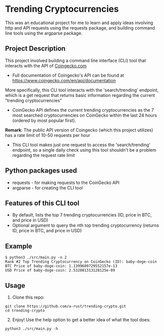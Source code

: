 # Trending Cryptocurrencies
This was an educational project for me to learn and apply ideas involving http and API requests using the requests package, and building command line tools using the argparse package. 

## Project Description
This project involved building a command line interface (CLI) tool that interacts with the API of [Coingecko.com](https://www.coingecko.com/)
  * Full documentation of Coingecko's API can be found at https://www.coingecko.com/en/api/documentation

More specifically, this CLI tool interacts with the 'search/trending' endpoint, which is a get request that returns basic information regarding the current "trending cryptocurrencies"
  * CoinGecko API defines the current trending cryptocurrencies as the 7 most searched cryptocurrencies on CoinGecko within the last 24 hours (ordered by most popular first).

**Remark**: The public API version of Coingecko (which this project utilizes) has a rate limit of 10-50 requests per hour
* This CLI tool makes just one request to access the 'search/trending' endpoint, so a single daily check using this tool shouldn't be a problem regarding the request rate limit

## Python packages used
* requests - for making requests to the CoinGecko API
* argparse - for creating the CLI tool

## Features of this CLI tool
* By default, lists the top 7 trending cryptocurrencies (ID, price in BTC, and price in USD)
* Optional argument to query the $n$th top trending cryptocurrency (returns ID, price in BTC, and price in USD)

## Example
```
$ python3 ./src/main.py -n 2
Rank #2 Top Trending Cryptocurrency on CoinGecko (ID): baby-doge-coin
BTC Price of baby-doge-coin: 1.1399609729552157e-13
USD Price of baby-doge-coin: 2.532081313128125e-09
```

## Usage
1. Clone this repo:  
```
git clone https://github.com/a-rust/trending-crypto.git  
cd trending-crypto
```
2. Enjoy! Use the help option to get a better idea of what the tool does:
```
python3 ./src/main.py -h
```







